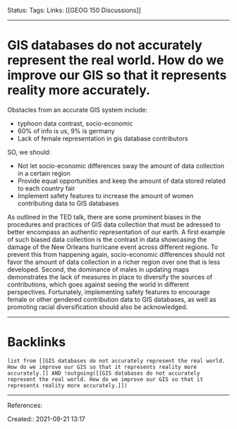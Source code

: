 Status: 
Tags: 
Links: [[GEOG 150 Discussions]]
___
# GIS databases do not accurately represent the real world. How do we improve our GIS so that it represents reality more accurately.
Obstacles from an accurate GIS system include:
- typhoon data contrast, socio-economic
- 60% of info is us, 9% is germany
- Lack of female representation in gis database contributors

SO, we should:
- Not let socio-economic differences sway the amount of data collection in a certain region
- Provide equal opportunities and keep the amount of data stored related to each country fair
- Implement safety features to increase the amount of women contributing data to GIS databases

As outlined in the TED talk, there are some prominent biases in the procedures and practices of GIS data collection that must be adressed to better encompass an authentic representation of our earth. A first example of such biased data collection is the contrast in data showcasing the damage of the New Orleans hurricane event across different regions. To prevent this from happening again, socio-economic differences should not favor the amount of data collection in a richer region over one that is less developed. Second, the dominance of males in updating maps demonstrates the lack of measures in place to diversify the sources of contributions, which goes against seeing the world in different perspectives. Fortunately, implementing safety features to encourage female or other gendered contribution data to GIS databases, as well as promoting racial diversification should also be acknowledged.

___
# Backlinks
```dataview
list from [[GIS databases do not accurately represent the real world. How do we improve our GIS so that it represents reality more accurately.]] AND !outgoing([[GIS databases do not accurately represent the real world. How do we improve our GIS so that it represents reality more accurately.]])
```
___
References:

Created:: 2021-09-21 13:17
